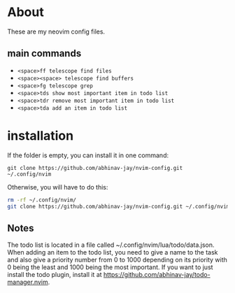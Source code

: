 # About
These are my neovim config files. 
## main commands
- `<space>ff telescope find files`
- `<space><space> telescope find buffers`
- `<space>fg telescope grep`
- `<space>tds show most important item in todo list`
- `<space>tdr remove most important item in todo list`
- `<space>tda add an item in todo list`

# installation
If the folder is empty, you can install it in one command:

`git clone https://github.com/abhinav-jay/nvim-config.git ~/.config/nvim`

Otherwise, you will have to do this:

```bash
rm -rf ~/.config/nvim/
git clone https://github.com/abhinav-jay/nvim-config.git ~/.config/nvim
```

## Notes
The todo list is located in a file called ~/.config/nvim/lua/todo/data.json.
When adding an item to the todo list, you need to give a name to the task and also give a priority number from 0 to 1000 depending on its priority with 0 being the least and 1000 being the most important.
If you want to just install the todo plugin, install it at https://github.com/abhinav-jay/todo-manager.nvim.
